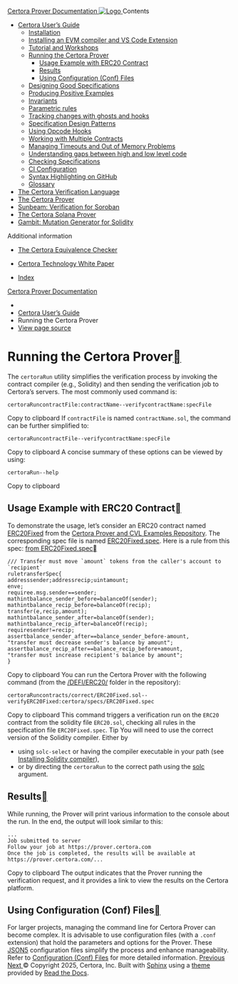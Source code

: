 [ Certora Prover Documentation ![Logo](https://docs.certora.com/en/latest/_static/Certora_Logo_Black.svg) ](https://docs.certora.com/en/latest/index.html)
Contents
  * [Certora User’s Guide](https://docs.certora.com/en/latest/docs/user-guide/index.html)
    * [Installation](https://docs.certora.com/en/latest/docs/user-guide/install.html)
    * [Installing an EVM compiler and VS Code Extension](https://docs.certora.com/en/latest/docs/user-guide/install_evm_compiler.html)
    * [Tutorial and Workshops](https://docs.certora.com/en/latest/docs/user-guide/tutorials.html)
    * [Running the Certora Prover](https://docs.certora.com/en/latest/docs/user-guide/running.html)
      * [Usage Example with ERC20 Contract](https://docs.certora.com/en/latest/docs/user-guide/running.html#usage-example-with-erc20-contract)
      * [Results](https://docs.certora.com/en/latest/docs/user-guide/running.html#results)
      * [Using Configuration (Conf) Files](https://docs.certora.com/en/latest/docs/user-guide/running.html#using-configuration-conf-files)
    * [Designing Good Specifications](https://docs.certora.com/en/latest/docs/user-guide/properties/index.html)
    * [Producing Positive Examples](https://docs.certora.com/en/latest/docs/user-guide/satisfy.html)
    * [Invariants](https://docs.certora.com/en/latest/docs/user-guide/invariants.html)
    * [Parametric rules](https://docs.certora.com/en/latest/docs/user-guide/parametric.html)
    * [Tracking changes with ghosts and hooks](https://docs.certora.com/en/latest/docs/user-guide/ghosts.html)
    * [Specification Design Patterns](https://docs.certora.com/en/latest/docs/user-guide/patterns/index.html)
    * [Using Opcode Hooks](https://docs.certora.com/en/latest/docs/user-guide/opcodes.html)
    * [Working with Multiple Contracts](https://docs.certora.com/en/latest/docs/user-guide/multicontract/index.html)
    * [Managing Timeouts and Out of Memory Problems](https://docs.certora.com/en/latest/docs/user-guide/out-of-resources/index.html)
    * [Understanding gaps between high and low level code](https://docs.certora.com/en/latest/docs/user-guide/gaps.html)
    * [Checking Specifications](https://docs.certora.com/en/latest/docs/user-guide/checking.html)
    * [CI Configuration](https://docs.certora.com/en/latest/docs/user-guide/ci.html)
    * [Syntax Highlighting on GitHub](https://docs.certora.com/en/latest/docs/user-guide/github_highlighting.html)
    * [Glossary](https://docs.certora.com/en/latest/docs/user-guide/glossary.html)
  * [The Certora Verification Language](https://docs.certora.com/en/latest/docs/cvl/index.html)
  * [The Certora Prover](https://docs.certora.com/en/latest/docs/prover/index.html)
  * [Sunbeam: Verification for Soroban](https://docs.certora.com/en/latest/docs/sunbeam/index.html)
  * [The Certora Solana Prover](https://docs.certora.com/en/latest/docs/solana/index.html)
  * [Gambit: Mutation Generator for Solidity](https://docs.certora.com/en/latest/docs/gambit/index.html)


Additional information
  * [The Certora Equivalence Checker](https://docs.certora.com/en/latest/docs/equiv-check/index.html)
  * [Certora Technology White Paper](https://docs.certora.com/en/latest/docs/whitepaper/index.html)


  * [Index](https://docs.certora.com/en/latest/genindex.html)


[Certora Prover Documentation](https://docs.certora.com/en/latest/index.html)
  * [](https://docs.certora.com/en/latest/index.html)
  * [Certora User’s Guide](https://docs.certora.com/en/latest/docs/user-guide/index.html)
  * Running the Certora Prover
  * [ View page source](https://docs.certora.com/en/latest/_sources/docs/user-guide/running.rst.txt)


# Running the Certora Prover[](https://docs.certora.com/en/latest/docs/user-guide/running.html#running-the-certora-prover "Link to this heading")
The `certoraRun` utility simplifies the verification process by invoking the contract compiler (e.g., Solidity) and then sending the verification job to Certora’s servers.
The most commonly used command is:
```
certoraRuncontractFile:contractName--verifycontractName:specFile

```
Copy to clipboard
If `contractFile` is named `contractName.sol`, the command can be further simplified to:
```
certoraRuncontractFile--verifycontractName:specFile

```
Copy to clipboard
A concise summary of these options can be viewed by using:
```
certoraRun--help

```
Copy to clipboard
## Usage Example with ERC20 Contract[](https://docs.certora.com/en/latest/docs/user-guide/running.html#usage-example-with-erc20-contract "Link to this heading")
To demonstrate the usage, let’s consider an ERC20 contract named [ERC20Fixed](https://github.com/Certora/Examples/blob/7dfc379423202c90cf284eb42800b97cf5c95d83/DEFI/ERC20/contracts/correct/ERC20Fixed.sol) from the [Certora Prover and CVL Examples Repository](https://github.com/Certora/Examples/tree/7dfc379423202c90cf284eb42800b97cf5c95d83/.). The corresponding spec file is named [ERC20Fixed.spec](https://github.com/Certora/Examples/blob/7dfc379423202c90cf284eb42800b97cf5c95d83/DEFI/ERC20/certora/specs/ERC20Fixed.spec). Here is a rule from this spec:
[from ERC20Fixed.spec](https://github.com/Certora/Examples/blob/7dfc379423202c90cf284eb42800b97cf5c95d83/DEFI/ERC20/certora/specs/ERC20Fixed.spec)[](https://docs.certora.com/en/latest/docs/user-guide/running.html#id1 "Link to this code")
```
/// Transfer must move `amount` tokens from the caller's account to `recipient`
ruletransferSpec{
addresssender;addressrecip;uintamount;
enve;
requiree.msg.sender==sender;
mathintbalance_sender_before=balanceOf(sender);
mathintbalance_recip_before=balanceOf(recip);
transfer(e,recip,amount);
mathintbalance_sender_after=balanceOf(sender);
mathintbalance_recip_after=balanceOf(recip);
requiresender!=recip;
assertbalance_sender_after==balance_sender_before-amount,
"transfer must decrease sender's balance by amount";
assertbalance_recip_after==balance_recip_before+amount,
"transfer must increase recipient's balance by amount";
}

```
Copy to clipboard
You can run the Certora Prover with the following command (from the [/DEFI/ERC20/](https://github.com/Certora/Examples/tree/7dfc379423202c90cf284eb42800b97cf5c95d83/DEFI/ERC20) folder in the repository):
```
certoraRuncontracts/correct/ERC20Fixed.sol--verifyERC20Fixed:certora/specs/ERC20Fixed.spec

```
Copy to clipboard
This command triggers a verification run on the `ERC20` contract from the solidity file `ERC20.sol`, checking all rules in the specification file `ERC20Fixed.spec`.
Tip
You will need to use the correct version of the Solidity compiler. Either by
  * using `solc-select` or having the compiler executable in your path (see [Installing Solidity compiler](https://docs.certora.com/en/latest/docs/user-guide/install_evm_compiler.html#selecting-solidity-compiler)),
  * or by directing the `certoraRun` to the correct path using the [solc](https://docs.certora.com/en/latest/docs/prover/cli/options.html#solc) argument.


## Results[](https://docs.certora.com/en/latest/docs/user-guide/running.html#results "Link to this heading")
While running, the Prover will print various information to the console about the run. In the end, the output will look similar to this:
```
...
Job submitted to server
Follow your job at https://prover.certora.com
Once the job is completed, the results will be available at https://prover.certora.com/...

```
Copy to clipboard
The output indicates that the Prover running the verification request, and it provides a link to view the results on the Certora platform.
## Using Configuration (Conf) Files[](https://docs.certora.com/en/latest/docs/user-guide/running.html#using-configuration-conf-files "Link to this heading")
For larger projects, managing the command line for Certora Prover can become complex. It is advisable to use configuration files (with a `.conf` extension) that hold the parameters and options for the Prover. These [JSON5](https://json5.org/) configuration files simplify the process and enhance manageability. Refer to [Configuration (Conf) Files](https://docs.certora.com/en/latest/docs/prover/cli/conf-file-api.html#conf-files) for more detailed information.
[ Previous](https://docs.certora.com/en/latest/docs/user-guide/tutorials.html "Tutorial and Workshops") [Next ](https://docs.certora.com/en/latest/docs/user-guide/properties/index.html "Designing Good Specifications")
© Copyright 2025, Certora, Inc.
Built with [Sphinx](https://www.sphinx-doc.org/) using a [theme](https://github.com/readthedocs/sphinx_rtd_theme) provided by [Read the Docs](https://readthedocs.org). 
